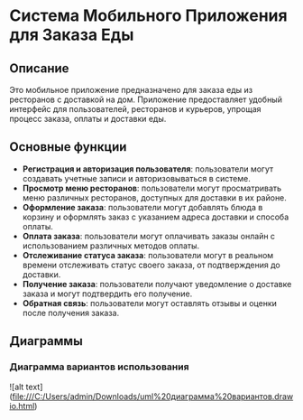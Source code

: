 # Система Мобильного Приложения для Заказа Еды

## Описание

Это мобильное приложение предназначено для заказа еды из ресторанов с доставкой на дом. Приложение предоставляет удобный интерфейс для пользователей, ресторанов и курьеров, упрощая процесс заказа, оплаты и доставки еды.

## Основные функции

- **Регистрация и авторизация пользователя**: пользователи могут создавать учетные записи и авторизовываться в системе.
- **Просмотр меню ресторанов**: пользователи могут просматривать меню различных ресторанов, доступных для доставки в их районе.
- **Оформление заказа**: пользователи могут добавлять блюда в корзину и оформлять заказ с указанием адреса доставки и способа оплаты.
- **Оплата заказа**: пользователи могут оплачивать заказы онлайн с использованием различных методов оплаты.
- **Отслеживание статуса заказа**: пользователи могут в реальном времени отслеживать статус своего заказа, от подтверждения до доставки.
- **Получение заказа**: пользователи получают уведомление о доставке заказа и могут подтвердить его получение.
- **Обратная связь**: пользователи могут оставлять отзывы и оценки после получения заказа.

## Диаграммы

### Диаграмма вариантов использования
![alt text] ([file:///C:/Users/admin/Downloads/uml%20диаграмма%20вариантов.drawio.html](https://viewer.diagrams.net/?tags=%7B%7D&highlight=0000ff&edit=_blank&layers=1&nav=1&title=uml%20%D0%B4%D0%B8%D0%B0%D0%B3%D1%80%D0%B0%D0%BC%D0%BC%D0%B0%20%D0%B2%D0%B0%D1%80%D0%B8%D0%B0%D0%BD%D1%82%D0%BE%D0%B2.drawio#R%3Cmxfile%3E%3Cdiagram%20name%3D%22%D0%A1%D1%82%D1%80%D0%B0%D0%BD%D0%B8%D1%86%D0%B0%20%E2%80%94%201%22%20id%3D%22rUrJn9LivfjMOidzqV-y%22%3E3Vxbe6LK0v41eZ5vX6zv4TiJlypoyLYxKKhwh%2BBCAQ8TUQ6%2Fflc1R8VkVuaQyayLGK0%2B0F39dvVb1U3f8f1tMnyxD2uyd1fhHce4yR0v3XEcz7EP8A8laS55eBBygfeycXMRWwumm2xVCJlCetq4q%2BNFxmi%2FD6PN4VLo7He7lRNdyOyXl318me3vfXj51IPtrVqCqWOHbel840brohfcfS1%2FXG28dflk9ksnT9naZeaiJ8e17e7jhoiX7%2Fj%2By34f5d%2B2SX8VovJKveTlBq%2BkVg17We2iGwWM4%2BplvPRRJxwT2ksYF5qpKBbau8jYhpId2YX8vnfHffl6wub0XBRXv%2B74buOHwBwj%2ByU6bcM7sb%2BznWj%2FAhXeScxdZ4CfPZl%2B9u4k9u6hT7%2FfN%2BQc%2FWRoav5dvMh%2FXWeXynn6yTTqFAvJVf4u00hlG0%2BRyxryp8OnhGXp389qO8f89RdoyqN64pj%2Fu2wQfPL08%2BGycc1mwfcvjTyDolfwk2s2nXulYw%2BNJt%2Bo7T%2B%2FvLdYcdUauewnfO83JGWfiy71G3VLNEn%2BgIbmTRFaKuyXRZttqlQrlo2udAyf3cb3Qv4xHYAsg0ZzmxUwn6qh1aCzLe1WAG1Wf1PrVxOaaVTLNyr%2FRD1vV5w39P6noAv%2BPgbK3%2Byb0FBLpZyqGV%2FKPD%2FcDLoQMZudE57cVd3%2F39IU7kuI%2BkDNfNfCkze9OWhX4K46ULbgBxr3T1ZRWNhXO7dY1hvrPdevf%2Fy9fwFe8wozOJ69Rsp9TjYqvuJ3mHnWtQ9D0z4dg2Aa9%2Fabv7iKB1X85hilJfcCxnTAr5stJWm93X5U8BgWfp1XL9EGiFo33Hg7kEX7A0jt4yGngX9vkhU8ukcLd0spU0rgOyU5fDf%2FyQ1o83sJ9J%2FrP0sdYTmPPXc7Sx0uPC99ZkOmQqxseuFyq56tYXiyMujbgkTmQvXtebBRHlXGnIuBOU%2FOy63RUbbiWfFh4e49P6qclfagxuTkQCn7ccI40v484l3eTUWepOLZ2Tpn4ndj0u9k7taB2tbRcihm4936aM%2FFl%2Bfp0959nMTjzcMZSvGjnZONtp3USh%2BSsR6IIz7PBy30l5zIWHORMfiJuBzOjNWiF0J5xlqsmRGnZk6qePZwdrC4NfM8VRg1m8SrvuI5j0%2Bhw81S6HXP4XuhyU%2Bm5mJyWEKbl9vOyZpCHlon9G7nHqzHyX7syxnx1XgF%2Brfm4c5%2B1L6oksM4j969uR34NuemS352sqS9PwmsIf6N4flXmk2g3Zw9n%2FHatiNAm2JF6npEJylJu9A%2BDfSRPw%2FSEpIpGdQPssN5ybG95XaimXMBNM6uLU48WLtg8%2BwngTW3slEmPFjwp0yZCHViLyaiIsGoDJ6z1mfKRFBupwzDAPQVgu6iRWr6RO%2Byqn7cKpkcjyXz%2FmlDEiJ52ZimyTGR8jQ1C8o0Lk%2Fr8mqVphRpQVylZWWdJE%2FTu5CmIGKGs%2BNyGMYOZ3gm73UU3xDUjcDi6K500JgOGhlah%2BUw7igbdUgMM5n4MmjkCbUnQL4U8437zRFTGWfbebH0PTzdS8aSLIz5QjZleXs%2BYWxpH498417Z5Ljtrd2h51kSs9H1vAUjSUkVOWZBDyd1GjPjaU9VdcCibxxJ1vV0yRDHU8xHYkVmmvlImU%2F1Na%2BuTxNpfXqA%2BTi13617BjMIZhKdWat5ghjO3Mens80ZX0BvQt6LqJRFLhcG0N4vpC%2BwoMczjCXFfK0pAmPVxT98xnm50yJrO4jseSJi3TB7s9FCDZ1tuAUNbnEewe%2FDCmezLzMgOwKGdu5w3bOGB9bhNdRqbM7Vw5LO2Um4epyQPA%2BOmsdBGRwRVpUI9E%2FxcFTUzDupGWHUPo51jgqDLVAhqP4tVOSIGbdQ6DBlGinL6d0yjS%2FrJDnSQNa9f%2B53qFae%2Ffj85sx4YzaUiB%2Frcol4oT0bnEbabVTLqSoZVC8mH%2BBvlgBirW14XALmFAZRPRgStDs7qk9EuFggHMY9PFqgT0B4uuSicAxPQ1QDLu5L2WhR2qnuCebwBu2BMxwwdr%2BHvVKJDvaP4lVmx%2F0eafwWVMA2%2FM4IxanMqRuaDvmq3%2BpVflLnV8CW30wvymP6vwnrWlZgPSG%2BguVxnFKwVG2sl3gWSYVnr4X12jp6%2Fxyz9HM0ZSjaHM%2BeQ6u3M%2BgJ%2B3fxbK5df3BtmRtz0CvnUlqlAYpA2zAfkoPzqIbKUMVeM2O9iWQtRtR%2BJJJVKWCpdZW6aFGL9sQMyUywtpqQo1JL1BQtcVfI88o8WOnLvFKVlyVo3at6CYeWGuYzzavqsofIAUQd4fknQFD4I31xhzPB7Zf1KX6B3rhC59xaL%2BfhES2oww1OTspm1uLpYG1Qz52T22cze3EIEYGANg%2Fs1cniJ3ttPvnqLlQGUQ%2F6Aq4m7qBOiie9yEMtNNSzgrFSJZOH%2FsL40HHkYPbyJNMYxRdyu6abLfta2eXK9lYMQBi3GIDHjrP4TPsrCQ8jznkHWtXMKGuJ33i60F4VtKtyYKmzo1fLuletrFYWsbL2NfcRqpWlxX2qmSKqVbluObuzV1eCeIx69o205jiOOAJLpL45j6AXaVWOch7ikxNYHfYPxmICowz4w%2F4p6Qj%2BVF0p8Cjj3ARMAYd%2FHY98zVYrRIjt0WzZtldGrFvJlP4lqoCZ%2FwPb6bX4S4MNM1dIAhlp2Xvwng7IQi1YGZezh6LfRguN9bMrJs600i5mSdk3rTWnCx2CTLkHXT%2FAs4%2F2opdZU8AntIVkMjPyTeBWyMVVMR%2B34AT449T0LcyaXFUuXwOS3MaY%2FB%2BMWRH7R%2FXimzhvi%2F5VmBWB9Yo1Zj9u7P4Zliocp2%2FgmLni002Oy7YtolPNlzbuvfTaQl9a0NtWUhMBKeBvG0zDSsJK7nCwGr%2FlEfLjulxuJXUPkGqyZPpjHiKyQK3GepZjLmfxFFNbc84eloiDnbpe7kiEEQZ7blas1OHCL1bl08KYbF3GlgeBvZtlroTzoLc2ufBkYdQAMS4XeRBrupIUrBO4i3YaS7CO93MvC3oAttMAvZLN86bw4iu%2FRXl1na7xVHr4Ta7YWn0xrVhFHbG16krKtY29wML7sOld%2B3M3owrw7O9uzy07p%2FoO8iHQT9POeaBrmf%2BGnYNy3bxcbefAjjl%2Ftp0reaJPkkovtZ1jVT1o2LmPG7t32rk2eyzjDQ0eMb7mA7fiDW%2FOiTbvuNHvhh%2FYtIHdG3ax0KF%2FXdeFvm75Z9BPwFCmZDjmRbQBrWKsShpf%2BzGKTzEM1pNaSmpjZLB4TtpYr1MVvO6i3J%2BK4wT0UXBMR6T8wyel1w7tV0BXYBunDa%2F9hj8QvGopoXQbFbc8oddXzRt%2BTc1Ub0SgxI%2BbRUZr9Shndd2egP3Vq8dNVqoD69kImQoM89KT6vI5U32dI6B1LsoVHME5YcxW%2FcEo8u%2FmCHIdmZIMduR7nErjL7U%2FRXSDvcFNf%2BvoficS%2BTZXrm12M6ZWpAnX5X4LpwVsdsUKr8DcR77GqL7y5i6HmlblCrwGp7GucbhC%2F8l41eKK0%2FoGRk%2FjcbFzAJph0bdCzlFx2vaeANdec9s%2BUh2X8q7L%2FV5M1%2Fy75uavrwR8HbNQfhV3SIivgd41sBuk5MAMjcPoJHuLO8AzTqpkciRFTkztDfj%2BnkjAJ%2FlzI%2F2gu9LX12WR%2Bva%2BmRXcgVE3Akeyhj39veP5MOLpfMaZ3e%2FsAHnr0ZTN98pf3QfuMcu0%2B0oayl8reb3zkIAGozKW%2B2E7fNWedcuiOy2Lfmv3ox2xvh2lK3kayLxXR%2FGNiHjDq2hbktvxapydsbmY7JUh6Ddg6L4qybyjijsYEvG0TOMBgTC%2FYp6kQjrudzOaR9KOaBHBeqaKpGQk38NjyFRgFZmkkHYCFgB5NPBaCatIgOxU4Ma6AjIDo7AZtMkjdA87wPoTlcZQFPHmnjXdNVW%2BxSjoeF3pQFBb0dU2722s0s1zCJE7fIj%2BxXsH713XgUd069MM5%2BVjuFtyQmNtL%2BwtMtxh57DcTTLqT%2FkwsnqAIw%2BICfgRjXWgnSMM7vziiZWx5CQoz2ObiBwD99TAr8LvDqwXJqzfJsrx1EMGWoPvJuSRRbrbPIVyP9ajH7NnDckns1vXu8K3Vo72qnKxs1HaJrU9X9gKw%2F5te6L2Y9z1S0nak1SoH0YyG0kBjKLikQz%2FexzOf0KjYAGf2xgTmFo3pejYCJDmCErjLEN5forq91Xm9qvOFLEw%2FszH75q8Ozoig50ud7Y7x9XcPS8b7KqcFVBvvAT27D4SYCMEbXhuj308awCzNjNglsA45DOOAXsujnUH5MjiPGAvmFdB31Yc92MYO%2FBzfYUZoxx8XrDpmZqiHNqTKUUdjvgj%2FSl2eftyNJrj7Dp6N%2BYp%2FQS%2Bdb45k71PzDQ%2BWVwdIyMXZyN0M8lnsQeenpnCik9nem6ruzjDYcU3MK6XQXm08RlYAAZQw4A8AbbAFXIW5JyK8k85uz%2FdPtbHrNgsPO1EUpzXXZzLwAfRUzbBY6OrOHpvKXgiKAcEUP6Kchh5DdYIA%2BTIDfFkG%2BV7kCdI0ZaAHPkg2oAcOb%2FHBlyu3tFIr33n5TA82ew3I5M%2FmWlWtqZeKa6xebMu5UfjRxdnUs0EbT%2FYagFnKNnAeg18HGy1ADM1xvgQcHOYrRh1N0S1WLPBpgOD66I3DxbAo3LK5cESgPwzcvmP1PLHzFjQPszYDPkx2GUfZplkIuuCVZvg6LHgfWV4Vp3Kcb9Fl5n8lKaA8RP4btLvY%2FTO0C6nAmhHPqp035FwlImlQvxbOfbNtfsPmM3%2F6j2eFjvIbQawA4pEDtgBh%2BfWMWYAXh5wfM%2BDNoPnZkI9iFgFz1xA%2FbIH85BHrpnLDeCJmojyGycj6fh%2BNEMbLSbn0fSapbVOhd1gAs4NP72FK6F90gzb0b3CzsUO91UbguTat%2Fsj7BewBvAgcv8eWESQALfM1I0Qo%2BeHkaUxtWWBiHKwU8h%2FeWqn%2BjRuzKA833uSc%2FuFcQSpi3KMLXP5qmTCCiW%2FP1Y8FeI8Vlyfl6aW5Q0LBavNDT7yxhsB1B5%2B%2BPsx37aNH74H27YlsAJJ6IMaDNgSHk9Moy1R6W6OAjYDbYkByAjgv5cowFXwPBb1S8HnVKc9ica7MOJPZeifEo%2FquY8oQU%2BGrpC8qgcZlqc7DYDEkgPDqiiS9FNymddtX20LRFVv1fdneibUkqLHUfCRFEeIYOwQkJJHF9B%2ByGkefe5i1JqBFohFnDEr7ElMY5Lgp1K7AMxV1YFDTeMb9f9yvuO96at8b9Si5h5%2By5bUsSrpGjOt2NPNtej9O0evR1PUzGzbqptvPRXYlK7L%2Fao2t%2BKZ5ZsdyRjPcqB%2FVLzNQejJ8q6oSHT%2FHd9H4sCHStW0W5ZJx%2FhulhR8i8t8snF729Z85rH7%2FlU%2BiZdcIlpc59TYFS5jElBv7wxzmcF3j%2BvxD%2FCMhYjvX%2Bbvayp4EgZjoI3xN3H8j%2FCX5GXwRG1epsCMSDBK9v4zxBe29GeetyDvPm8Bq2txDg56lb9jm5%2FxwzdSMw%2FPtUMrQX%2F%2B8nEWWHrrzR2M5yyewvyNZsP7Bs9qcarbezPvYVqf97zH6zvRt95HaVmNizOmLaZVIjlDD8xBplUiN1N1DXdzvTqPQ9%2Bjqa0dwXML2ftjuJ9X16P5E2A8asSCf8J7ah%2FFkqqRIxnw30yrbU6m4elbprY5BL0sXu2jnQry0Za6ZZkSEQlFxM%2BJ1X57bl9KWp7UW6xHa%2B%2B0veE111i7YLc%2FPD%2B%2F833ui1hs%2BS53DJ6rkCDXqN99xj1UmQE%2FpcyT5O8FG17j%2Feh8H%2B9b8dffe5ooonda8HVM5Ts091F%2BBz2zhrct4MkWGrWip11GEn0%2FC%2BOj9YhNccRiLCPmZYKqTD46uPshcz9pRs3UqZaxSzPs9SeSelANhxnLIrPadgKbG6z1gfWoMSGMxeB5qq8VFWa7kQWck81M49FI1HAwmg%2FXk9l8NnIGSjSV1aclM1hrRufosKiBkIO6tNnCerF3A5XMZ4cpO%2BuZwI%2BWu5ky93ub5VxJ9bD31czcryt5QNT5AzfhNXYWsJHBRcPJbLBx54GoMp31klmblszq86GbWoYVutl6A75z6m6BfchPT2PjaWANDrupZD3NtgPVYnuMtVtzFiNa4z47mc1Cbmp4zHjofp3OSDpb9GKy63LTwPWN2XpjPB70mSHwtpFEZACtWLj8gg%2FE1dxJoA%2BBxakTNxt8XfKHsyNbtjbr%2FXcWKpETqud5EKWmEaUwYpFmWObk0V1Pd6C%2FKatNH3uRPujJs2H4dRV2dvNwcpg9hrEdHAx31zuOF09DYqx3q8C1XNaMV%2BHT0NEdHto%2Bm%2FFBvJgiC8kjSCNe5eA%2FXsyD1wDtooG93YR4qePjKjyv8CaeIqG4w5Hl6OVBeAUQ3tSzSl69tpBtXAI0XO23q%2BglhSxFgb864pf%2FF%2FNSxR2SPF9cqRjXNzKyPMfnwnXjOkbhvrht0i6ugfSq%2BuubEuFLcftQ%2BbNxd%2BLtyxcVc05cU9dWo%2FS5E%2FjPC%2B9%2B81fRtbMdnooLjBpXPD00bmriWzdC9Ruf1UVPzSvHmFYl0uUVUzR%2FdVlgfRvau%2B42a96Hld8%2ByF3eyATDSG96il72waq%2FD%2FcvIN%2Ftd3g7k13cw%2BTAwK5eEAybMLzKs462r13ftN24Lj6mF6830Wp6sB18Zvxi461OL%2FvTzsXrnOgFTg2UccJPQplYYqrAGNdpY0y4Z9oQK8u9D2H1tZ80rXF5Ki%2F%2FDw%3D%3D%3C%2Fdiagram%3E%3Cdiagram%20id%3D%225EDwK4M9v-Oircq6XhNQ%22%20name%3D%22%D0%A1%D1%82%D1%80%D0%B0%D0%BD%D0%B8%D1%86%D0%B0%20%E2%80%94%202%22%3E7VxZl6LKsv419bjPYuwqH1UccEtaKojwxtTIpG4nhl9%2FIpNRsbq77Lq7vWudtbpszAEiMr78IiLT5IXtR8noYOw30s52wheGspMXVnhhGLrD8%2FAfLkmLEpoqStyDZxdldcHSy5yikCpKz57tHK8anna78OTtrwut3XbrWKerMuNw2MXXzb7vwuun7g3XaRUsLSNsl6qefdrkpW%2FMa10%2Bdjx3Uz6Z%2FtbJayKjbFxoctwY9i5uFLGDF7Z%2F2O1O%2BVWU9J0Qj145Lnm%2F4Qe1lWAHZ3u600E5OoeZ6eMxYajQMMEwpFHRLTS2JyUKBeNkFOWvvRfm2z9nLE7PxsXVtxe22%2FjCUceTcTido%2FCF728N67Q7wA1fBOqlM8SfvQH57L0I9Mtbn1y%2FNsoZ8kmR2vyav2oP9wSdTp7l7UFEfGe%2B33g6fky%2FcTuafL61Hik02vCFfL0haUBdd6mafWtIIzTa8NcSAK6O8NHd739B1m4lHzyYbindLwaDyceDbUlJNcasd08%2BaDks1XttdOk2rpvl%2FaLjPZVmB9s5LNPjyYnuqIa1oUoRbrQZtEQW7t%2Bh0y0VzdtX9uKLEuhF%2Fr4KTgz1FyjqFmpio4EgGM%2B5OAxp1mtAqVSlMMlnNK5tSYa4uKAb8uQyc%2F%2BmhrmgXEvo%2FseYak6Zn2EKNMkf2RSiCaSmMF26oddrMRa3I%2Fh5Aa4f1xTk06C9M3TMDydlKdKvS%2FuATL8ytldY4hq3ZBqPohpEx32B6T8e%2BXs4rCZDk5x%2FwG2VMDeDVM2FiknoT1uhDdovnJANxLPXNqjGffCZSThoOLAvsfHbz6fNT5n6%2F1DNNj7K%2B%2FySgfmKX3%2Buw9exRVOmtiv5dW54QOgvh22n6S9upt7vUB9HOVu7iByb8UcjGPm%2BO0Do%2FEHweby4jZrXPJ6tQuLJ3ymdvNM7lVq9uh1%2B8F32%2B3%2FRVahdhdDHU1qG9xCU7%2FGlF5E8oLfdTYtQmYZvFwfHL0bYDT13C2Wn3R5KjeM%2BzzS%2Be4kDj%2B6Rzt2ylCpL4JrE0Ww3%2F8oMifi9BPRn%2Bu9ChzPV2LWjVWox4cX0KU9acrHo9UIzQhd9FJ71DHRbSydtjXxDDTxxjChN5QNNTS5mpHTEiL%2BIPkQavfcxYvS0B3dMzhb0MsYLyhJ2lylrs3bKs1LKX6zIukh%2BN5b6ncyOLLjb5mSO%2BGy23RwNlT%2B8Lyc7e7yIZ97bBXqx062VTaNOqqdvyUwO%2BCmbtwMJfZPhKV3lKYVd8OZopTjrXgj9KX29oaYMyqxUdI3Raq8zG%2Bp9KVJI3sROX3St8SS0mFUKWvcsthdq7GKprRd7E2Q2o85ZX0Ibck%2FQbmvv9fFiN%2FMtBq173IzZhIZq72xhl99POHmaig46O7nYMCozD40WgQ5%2F2ivIyOjrSWaonTM8P5n6A9BX3%2Btru2%2Bybkf0u67U77LIV1wkKBy0Zw11QRkC5aFMo62xC%2B33F5Ohe2a0mGsqB6NNb3SG3%2BvbwHv3k0BX9WyacW86%2FJnYWsteZo%2FDoy5THuiQmswpnHlSMhMGnCS7r2XZdF3q1T0j%2BQR9JheDUU76aJgZo2FqRUN%2B5itnqR%2FTU7%2BLdYH%2BIJeMdXBT0IeWYJwceQB6WPzUDzgkzKEuwHUZyoKzJIu06BFkjJI9YKUxqoiyos5Bl3c%2BSEWkm7FF2ZIuRmEXT32lllhdbCxms7G2k40j77BURwRYnYGVHQFLITISuRbr6yeSbs5I%2FVK64vqJpNPSeuyK6yeSzsqkPkcTDPp4bki4P5YoAYnY2ZLjZ8Kcgnoe10sZlnqQoqV4gTlC%2BEAc6XtzFHdET4oloYv%2FPCi7mNv5SY%2BGJ0NNeOCODJgtm65RaEVhBPeLMMfA972Dmc4f4GccgXO29mjT00d72mLnWOcYOADGAfPZInTGCylvg%2Be4y2C58XzB8hF5%2B1wqZSCvz0ViNoiRrLxOYI5KgsvMUg3GrctJ2RHXQVm3qLP4sg75x7xfNi%2Fr0qKOl4SyzirvmeV1A9D5%2BDZlsXxzYrnVERgjthjF1QgbKQlmVQdmuSRLZxg9V4%2FCowlsJFJKupAnI4xaa0u0Ak0nWBvMWg8wztHDrGWNhpTR7wUw8giY5Sj5A3huT8LXSHDxNZIyF8qDvNyfl9eo0UbCbZAvtcpx%2B7ycWDtHAPgrQCzxY46aYI9Rst83GDkuR23NiDYTBmDJbxiBgMhnRFQ2kwdnKVN41BfBsrndFfoWLzNByjEhd%2BOijp3JZZ1WYokq66Syn1xhkL2Hz%2Fd%2Bh4wIjExoAh9YYxSKI8SVPkJjA8x5MUQWjCQEWOMIRucI9T6gaigFGo44UgeQNiMICwqEPWyhGPz5ThzBSAYUyBBT8Nwz8rswQiW6JGbqa6Db3JVliZsK8wSlhXyDmEF96CNbZR%2FU6iOQPnSl06B4TqbVz8HoE5Sk7FPrPTkDCsLfmjnRyrf7d8dxp6vh1hjPsRfkavaeYHukOW%2BSmVtcPzTGbvEdI5hGHuZpzBpuiUgamOIJZsqAkirZgrTkX6nFv%2BIt%2F7IFvmFedO%2FxaFHX4m0WZUe3KKvmykz46F5NLndbcwzJt%2F2gLosv9mjF2cLTYwAiBbcZKRDrzGufknVzNPSxn%2Bmc7T4daSq9N8cBturG3EonHKUbqlahBXKUbzrxT6DNCNgmsiljMAyM7SqzBTyLehuNgSgYS4dHaVC0IZLN04I3IZMQcfQAkks8eOMMycH%2F0PBlaBBj1C%2FQkJGs5pkYgZcq2TT6Y0aooqe4spv8sTdEVdQlvor9IhKr7FXdi7v1rHUEV2EAY%2BYWT3GFtQpPVTRYe2lBvI0GK%2B%2BO5SruRVUe%2FDoahJxYY%2Bd3I75GDp3CbCljbeKvJY%2FE5SmJGvPrh3yaOM6%2F42dIBJ3YWhI9I3kSiem554np76IIojC3HYWxjfEu7BQUtgjits2bEX23wNvg9SMOqe1qUTeRWTMDoG9kgDKpxOk9jKRtnAa32KowP7uOAFNdRQ3LIOAgQJKPLVOunMCo%2Be4ZRotCVT4hknwjj%2FyK6wcyyusVlG6BIoUrUYTkLomeCGc2uLJAT1yhQ9U3phoecR%2BLGZ6tlM709WSve5Wvyoz1PsS%2BBOtgjlZnnV3s5uriH3uNKIw6yG18AxAD9yRjIxdtMBeW3hL8zg84SGvxTJuD6oyxjQmw%2B1P6Bysu85eZ4JZ%2BGGfFiQT3f1L73J%2FdTHsGt2Z3I%2F9y27NIflIWplFajEHWLeyO7aTEzxHNQS5WzG4rni25H8yicqYEyc1Maa6tNJn1%2F5U9nmreUFItI9%2BQ8U6M%2FXtW6V3Mcbg1Ga6Bv4KBsEcZdfbmdpFhy5BVJblLT30XW%2Bgo%2BVoyFQYYMxz2QFMBr1HECV7xgrnLQd4PfRTchy%2F6fJ7x8rVLHKfgvYrwwf7F2idZlSPrnmBllqxxkjnTlI%2BszOLRLHT48hgpeyBGois0yCXLg%2BU9LkWZVCOhiloDvp1taY3IuXvLoY97xTq6cesIu1u0k9oZXhUFac1IJzaZhNeZzrkxxuWMBn17F7A9hffBwG4Yc5mUchzOhwFzDMFcZoG9cEwbFzidJ2BTPJsBpwqN%2B6Ciz%2BcZZHCGaI%2BwwmP7Qnl%2F4Nik2uvJd1ZyJiK7A1fy5WvvssQWOnw5I2E8fZKRktwWeRRY%2BAgY9%2FkZylmIMmtPXsbPfJ1Pabd5WyPmlX4tP69Q1Y6fa1RVMXwzp3uM7ygkuIAj4DjfSpGv4fVHDnDEoCUHd9WYKXipWT9OEF5Fz0QGeTGFZBH3oYs%2Bf5jvmrt4cxpV%2B2S1DjXWapmfAmuCUmANxyFF3ipr4K2BQ2TNe%2FeIdWnU4rfa8qiFilb2RjK7h7O3ZkYw6hwd1b6YjfX4MsMC%2FYDfwrM9lvCOYIL5akbW0OfA4TEj%2BZivgmzqa5QkAM78AeY4Hq%2BhI6ELONMShPvgnSTS59MZXZLvO%2F%2FGLmNytXMtkFwn30H0Bw1PWmlRedKG1M%2FgSav1NNCBLVkMvB0wNFl5vcdiwqdWn9K2T%2Fz8CtMjvhEJFuBGxHsvNJLnLPAT9o0p2QmUFQqlwE8Z3hkEvwk%2BEdof8ShAnxR4g%2FT5w76RQiTSJb%2BJgHkhlvvSDR0wFxDf2ZD567Mo6YE1cYkvcnEYZauI0og1gGED9gc71BVTNdZDqXY2XEVrXJvhPlyf%2BgMMJ7Ik8heUM6CLm%2BFrstc8hyh7zsywV%2FWtPFtIObC4C14VszzuExR9%2FjTDgW%2FkKoYTFL5iuFqLkuGaUj8Dw7FlriD5blwwHLEG5DfZrH%2BH4RpZwh1sPhin3Vubbe%2BCN3LWBjb%2FZY%2BcEvylXAasDFhUyHdUfSf1HLBNWc816%2F90NpGvrxW%2F0%2FLKCO9KvjzC8y3IJiRAtPsUEV4%2BgzBiNa5CaQaxQqawVyjlb5FYs51V5ab1uuBndoGudhWZGrnWv8rQN6v%2Bv%2B7vswE%2FFST8W5B0JmtwDTNgGWcwZmfwOAxcsxCRHSWygiTykKccYSZluA8q%2Bvx5f98t%2FT0r1b9Da%2BhQ%2BvumzM%2Fh79208vd%2B6e%2BJNRhsmdrfBx8iBq%2BC3K6yPM63WsmbjXatXyJdzZQHeZZ9kGcziAsy%2FJsziOZiQCdEeBAXZBLkDGTFDf%2B%2BDOICCa%2BEpGRVTtAyCfcBXsj7%2FOm4APliHRdkUlzFBbUW1a87G1I%2FQVzgUgVacU5ZojXF6%2F0zHN9Ua4hWKy%2F50Rriv7YaA74tzpBsnfNVP%2ByjJchuyHo94EY84t3jfFc7piHmzBBmmidY7av9M%2F7lbemfK9nr3wJX8j4Hu3UrvNS%2FG1BYvBNRrL1QNVNVuOBvc%2Ba7u%2Br%2B10Z64pI6KfREeF%2BdDFkI%2B8soFEx5NbDGLo2GHUVhKEpWAt7MuslypXDL1UZZCV0ahYNMiU6JMrBlKbKnM3kyXtFhaGTzVFc6mr4WWZvdnOA5iUytznDfaK5O3mVFZ50I%2Fa2wPUX1J8I86oxUJYG2%2Bgap%2B5XMThgzGBqLgJ7r9Fs6EzY7xNAUGnRmc8pObFlXFVoPJPXUA%2BTsF0ONkf1wKGc931rv4rlqx1YIMYQQsDK90KTtJtYUvqco9GGhhFNF0Fl1MFzqSpzJAjpI4Spdbhe%2BFHQOK2Uvzxk9RcMeu4hW31C0mqjbkHaCTWCH%2B%2BWCmexMdjKyo0niqB3PVOyLEYTifL1XNHq%2FNilkaH4P7LGiZgJa2FlPN2Tbd%2BSFYKx1WgmG48U65KYq%2FX1Jh6kZ9mQlsjNlpCRmtMH30mzBojXqjTIUe6dGKF4E%2B%2F2C2Z%2BVwP7HHCHfGa5O9nhIW8GGW8nwl%2BnMmupcTB%2BdFcai1NFJndOL0IiS3mo0YZejQSoP9qtloO%2Bna4ldUVq8ZIecsloF5mrDWir9txadIMcRQb6TqgibdLGdsHNo4yj7zcrfjJxI5KwtCuZReDFCyNWGq2C26pznyoRZqAtOXU1WK3q1NZdUbLFuYlH6wFov7OmSwrOx39m%2B%2B%2FHFYvXtu4tPGuF%2Fve%2B77WloRF6IX4Yge5GDD10jJ4bPxS4ytuQoFD7QhM8dOcmH5%2FybR5pGzi5yTocUmpQdqOKFA%2BUrF16L73H9%2FoLXb8VbGDaNdxdw%2FFvx3oTinQlude%2F6tQJwUZyjKr82XjRw%2F00FzPYg7Q%2BG%2BBqH%2F1jR2%2FdvrPL2V6EWDO65OIrVOHf21jg%2BxrbO3fUbn1TrZGR1GrR53LB5GPFn5%2BCuDiDeHH8rBqhxgAzsRA6mnQ67wOnvwt0Byre7LT5MZhTHxiywnHPAAPDC8KbN5hR9dNos8mwbP6YXb7yTs9wbFn5mfDDwIbTD7ry18ekzct4MI6t4dwbDfQ2MmA7zH%2F4aSFwbSOwb1QYSSz2Co%2FpNGKSu8UIRdvBf%3C%2Fdiagram%3E%3Cdiagram%20id%3D%22BnKvAulj3T6eYcIQQnuy%22%20name%3D%22%D0%A1%D1%82%D1%80%D0%B0%D0%BD%D0%B8%D1%86%D0%B0%20%E2%80%94%203%22%3E1Vtbd6JY0%2F41uXnXmm9x7MRLEVQcNwYFUW7ehWAjiIdRlMOv%2F6o2B4kkPZ10Mm%2FPRQgW%2B1j7qadqF%2BwHvrdLByfnuCEHbx09cIyXPvDyA8ex4jcB%2FqEkKyRPT6XAPwVeWegmmAX5uhQypfQSeOvzi4Lx4RDFwfGl0D3s92s3fiFzTqdD8rLY90P0stej469bgpnrRG2pFXjxppwF93iTD9eBv6l6Zr91iic7pypczuS8cbxD0hDxygPfOx0OcXG3S3vrCJVX6aWo13%2FjaT2w03ofv1LBPK9Pk1WIOuGYyFnButBCZbXI2cfmLpKd2Cnlj9ID9%2B2vCw5H8lBc%2F3rgu40fAnOOnVN82UUPYm%2F%2FIEr%2FeRChAeaPP6CQT4vASGTmocviVVLo9ZFeBXqlTyWZVv%2BZcq%2B03ek36kBp9uGJo%2FfFVaSSov63Roti3SKd02c0hdenUoIN1oWLimyjQaXxlGlUZypN%2FPKs2nriGz1zjda5auCFvB5p%2F6VuqgHio8fGwKWyqaKY1G%2BMrFDGj%2FuVXlMh7b3SxEfG3Z4999%2BGmpTWgjCNJru3NbxNvzllttEIU028WaDbuK%2FkXP0IavGVluDaa61oMb9erYEPjb2tgp%2Bp%2F3I5Xmjg57v%2FaZ38itk3AdF7Meo3Z%2FDjKu8d9ReY6P92TgKz3nsVmd9Ynuvdfnw%2FnMCbveEPzle%2F8eSxcDG1l9oKliD5rhBMDt3hanzS%2ForXf7C196u92jnOKo8LfvKIt8GOumZpfxiX3ouFX9f1KQ7APXejwN%2BDLD4cQeqcj4Xz%2Fx6ka%2BhaopW7lZSpJHBPXRvfLX5yfTp8KYX5c71nuSOsrMT3dvPM5aLrKmQCMhMSNZCi1U672oPoYucwtwWJlwstdKxtoA41ZmmJ26WVXlc7s6PuxKsaPkGbz0ONszMJWkwvLtRyhlPGlQ%2FXMe%2FxXibyJBOv7s69krCbkF4n93YutLaJVwMxn%2Bw3Z8cST8%2Bz0cEbTpNJ8HSFWvx47%2BbjXSezs6d0YmzFMV%2BUgxGGK05kbEtkTH4qrgZzc72QIqjP2IsNM%2Ba03M1U3xnMjza3YZ5nKqfJWrLuqb47HEUuN89g1pLLS9GSn86Wi%2BlxBWNe7ToXewZlaJswu713tIfTwyTUGcJLwoTbRI7lHTz5ULQnx8HS0k42P7p6oJVJoA2mWxv%2Blo8wRs5ejHLH6lyg%2F3QcKjBf%2B2gvvN6K9ztq2PVJr8toMvG1UM%2BhPO9YU8aRmUCT9dwd%2BlD%2BeF1xrLTaTfWlJYC22Y3NiUd7vw2ew3RrW3Y%2BzoUnG%2F%2Bs9OwspNyeSeEa2iChyaGe1gbcG8tAHdjH1SDpqAHJSKjiH7Q%2FEnBsBPWy38KYFFz93BtGZxvqgR6yFRdHk1udx0o2XlS6US5EPgd0HJl0tKHvUUBSIpv8JFuGxOgKWnjeqbmSaPn2sXjmcuUznpTPJrL5qIbCk7ubh15P2jkwHxhbOA37A2IuUxjXwbaivTPUYZwmjjOj8zTUizarx5%2BNQ5OidG2liAeYy%2BjqcOY36EMghp9O5LiSxR4Xbb2B%2F430BHYCeCl%2FQzvLDNpH3cCcsT1s2%2BfVgCJ9kB4B%2Bw2UaIy765xs4xAWPSjChC9lM7Zc1UMCI0NUwChwdVSW3qPN0ZYlkcoNBZCyFQAB2GtGV8dQLhPDZ7SeeoVVpwhvrGZC5C7%2B4QpfV3s9tnf9GLQn4uzBVvPxQovcXbSDPnZoNfD7uEbbDRUGZGewor032Ej24Mi6vI7zSQDVMEe00Gm0Hk5JUQY1o980k1eagZWdCfBbZ2AFi5U23HKl%2FXqlJ0aFgmWFgqxGiHF%2BGvPYl44a7nX2MNO9Ooi20FPZotlqscLVxOhWLTL1s7zClV89E%2B7rAUtUbeL6UxYbASPovr2LzitAl8osU4rA2Qs2YQuL8RuIG4l0rQKBfcOCKC4AH69YUPcC84c2it%2FQjqgBGgt0K%2By4RiC2TzGALBh9FOVrWcFxp7BmDQxW89imxdouK8z5a0PFvnMtEMSJDGtcWAFFRkNTebdAItSwgUe9HrtbWuxxhSPfa5vVnsTIu461rJEKXuebTVEPaB%2Bk4HU8xlH6W2c%2Fzz0ZtSdtlhx4IbTNwVzwlLIMcmSO6CxWoJyJWIy8eyEhwZHDKEsmYttMVGFwm9SokFuoqBEzkVvY5d%2BBXZncY1ckcoXP5T12hfpZjWtfLJ4pCcnPyP2ZbWkNFtAoR07RxwwqHwU6Mro3ji%2BQmRX%2BoOTMjzFY7acmMqnWILmhlOSA3s9Cadmuj0wokqxYZ8qU%2BfKeKXMt%2FJ2YcpnXTNmr8ZkDj7Xwqef3%2BGysPHePz4ncvceuUHIryMgjIJDO%2FDlMrnbLK%2BvZhH26w3LdR9VOk1Gzdv9qwwZ%2BJ9bE9pE1KXsaGEehH%2F8sn11wMnLhtvbXGujuDoUMWPRvhEI3KVGY3rTiw7wAiTDm54CuLUPC%2BPtdZHbDorxtcSWpeVSvMJQ1PO%2Ff8qH%2BQeSR19j3N%2BJDvebD0t7ZiezS2HiFu6nZRzHup1WcXiKQqREYtiJG7veKGJfMjQdLBIZd9h6BWssfVj7v5iu1XG37yvyVWC5PrjRekIWnMedS%2B3d9x4KRFr2xWtvDvhI5mr812rRwW6JNZRsRUE7yT0Ncht4Kx1qgjmRa79%2FkgXWxQp4WlvOg4zbv0fcreGhxXbIZz9giT9E75t6gn3m9A8SvT%2F5zDr6oX1zHM6aJyx36p%2Fj7n4CF5WLE%2FBk9fXQfhfhMlovpQR1Au1sG1nB5JuESdumKr%2BeAlSDJJzNBmMy69BlYI6yZ62PGYEx9g8%2BoNIovvHmVFSnsp55RDDOKP7zTf7e3v2UZ3EHnvLa86yq4ZQkqu4F2kxXsGLwhKewiSATYtwhaLwEMdM%2FAEhdg6XM51xTnOpYhMgkSXsvKcqAT6sMprt8Zvc4E8JGI%2FSL2UmdMjHboZN165eHaQkN9jcfGLWKjNdmPIqHy6F%2B%2B%2B2khjoT6BRBwBqYDDZu8qpCMyMB6IZWJ41BnVVnhgU040HgK%2ByNgHdMnBjCKrHBaJsnEMHOw0myMiOgJsKfophow5wTHDHUm1Md1UzJDOVh3qKIc%2BjGxDMpvOa%2BdiNnK4GU%2B4d2W1UT8l%2Bv048hLwQJS0eY6lwbzVpYF7UpX4CYGc7SgY4heXR4sAPQl8KhXzfCRDTKwCLpmUCfRZgnVMbSRaVTHaB1uBtYFcrBMQ01IhnJYxxzKZChfwr0LlobxiSv8isVTX97ICZZeJKm9hGVvVlZ0RnZ3uf7FzdjcXoyOdlDnInJncYyoJ4YoeDWYX2x%2BetCt6V%2FeQmNQx%2B6gH4Je9tAm9VpGWYZGzkblaRUOdryFFzFoFA1xq3LzIkZrT9%2Fa798i5tt637Dgt1iz7X38pPHMv8fVrXwram9E9P5r%2BK5jrPsd5BssdrtmErN67dkP2OyLs3lVP5%2BfeWkyXUrobl4BlOv8GKNyhcAuFHwr9SPISpjdB6ugZZbAfN1UlXURLE4kgSRrMsRbIfijHCNihYNngCqSw%2BqBTAHr9HmIV3xkSOgDfHaSY4ZrYmxz7W8Z7qszpiysOvMlev4n2A%2Fiv4smQ2yUE6rnsazDf5MjqOPQRX3zoG%2BGZAIDsbwwlqHkTBDBQmD9iACsBmsMDJercO9zsL7n%2Bzb%2FzaxH8or1zKTeW8iId18ks0Z2NW9FeDXybvxC8hsa1F7JOS3ENbitxaVtHmtkH%2FK%2F50uKrB9F6%2FLbvLZocd7r8ftX5PMW2ZfkaO65DGNg4B233CeYEHnpEFEJrNbr4jMGMI2840MUBjjHPdQyf3ufUI45f9cqJm3uKOdldPOXfKNWerlx2nszBw1O%2B2f2I1SnwC8CB9ES7k0YjGjBP5xLnXKoUygDXKODzotyqHvcV0O5X%2BHFz9yL5%2B%2FfiytM9U5LM0j5pkDPwVdmGK3X7w1l9545%2BDaGMNrp3u8zs%2Fa61msuNmzCv7MFkRh3LGR0k7d94i1jCfb7QzbpfL%2BLht7Y9f2QST43W19HRZ%2Bef71nEhazXDcmMXN8d1MyCVvsMUomoXH0TzDJ57JfYy%2BnMx9s71Wf888xiYmZjYpJWMxs1ExiYGajYhITMxsVk7CY2fiXM0mi9e6ZxMQM6B2TfBTjauPZh1nmZ%2BOMV3dOP2KE9%2BfaSj%2F5qznvFxmeIk4gmM2B2JeksO%2BB2BB8VK6CjMBeiMBehqSYUyM0e9C9QAkfYmWuzvDkmOHRWdgLZYTm6LqYky3apfspzBIRzDJA2y4wCaHlxkW7rJZ1IU7Ht%2F2qqPUwZoc9EkU7yA1sRynkuXKZFPKvzAgx7dilvdO%2F7bJffHny3ncBYN3dx%2Bo7DOm6Gkb7FSc0vsUo7Rjftw46x9V%2BmtPo3cDsfrU7cTnU5ATsmhhuXu5ueJqfAznd9cj0PsdIBHiPah7uGRgV7npghSCmxtXK6Xt6bA%2B%2FEuG14Ndm9JlflpB3f1kyoe9tkGkIU78zCPUMs1gvsj3vs6d%2Fgk0aV%2BDN692z%2F302xtDv%2FarwSo6UfdWv4reBgz7j9CSw2JEGWAIMK4BJlQNMJlqAOeMt7soxu8LjGzEy62Y0Q4N4DbewgjqwEthBr2IUlaG5ZWQYAxnN9AvmWUI9xLWao50A9vHtCM3wFHICbW2pXK199egCvi2C381vIL86T%2FzvYqBMC2G%2FI6slA205fPcywRUIwWcg12f4jRlGN1TOgZ%2FhKQNhBIN5FnxXk8Fqy92slIvAaBUKGNzDFt%2BuLf%2FFEc42qd%2BY50r1VVXSinDeaU23vc8Lbnkl6rn3fa9nhE12JD%2FPY8eQ%2Bz3CmcLKmCvuUGe1hTYz8y5jbMXjlOkcPLPPmrmtkN3cnllxprHb3OZGw4nZ6Xny6EysiNMM7ducY3vWwGMWvDQ3AVMG72ZE6UxnQ2lh5tOxPvc4Z%2Bey1pYVJotlqs%2F9dGpFSz2Kho7ljbQtxNNcR9P56WjFza8zfs6uw76sW%2FPtajc1DSZOTe64n3GsPbbOgs3aQ2d%2BwC%2FBe1Njk66VkWor85m7H6nOfika7FS3hkduyW0kwkXsdNsxrN1oOxl4S20nzjS2bzsK9MaP1Bm%2FSU0rNlbWKNDN2HL7CjtjxInB2qGrHBLPmmqTgS3N%2BP5hbnX684xlbXNkucbozwW%2F5cemPRubc8Xp29KU3yYL0G%2Bl6zGvcfAfjwvgSQU8b4DHAtbpmyfjmicOBuvDbh2fMihSVeiUp%2BKy6uxheWQvuZ34EwS%2BkG0ap%2F2%2BVUKnPGXo123fDuLBTXnMofrZOJr3%2Btm%2BnHveCZK%2FkDeL3po8beW%2FsvSPclpXJ7qUJyUaB3SeGqc7%2BMYZFKZxRKTXOBxSnOZ59WSPUp6nenE2C67lucbGSQ3QOD0BEp8O23XvEB1OIN8f9nhqwynPZ7iwBusTHiIJouiuzCbevXWsYxd4HnYjJZsgXs%2BOjot9JicHT3ucDpe9h8c86MGO74d9XJ4b5YTPAQT39PR%2F4gtIPLYRAaTWRgTPfAQQt0Og9FnjKC2v%2FD8%3D%3C%2Fdiagram%3E%3Cdiagram%20id%3D%22UQvrejIJmW2mj95UoZsN%22%20name%3D%22%D0%A1%D1%82%D1%80%D0%B0%D0%BD%D0%B8%D1%86%D0%B0%20%E2%80%94%204%22%3E3VtZk6JKFv41FTH34UawVpWPKqg4ZlooivIywWIjCOq4sfz6OZmQgEv17aruvrdiHsqCk9vJs3znZJL5JHbjtH%2Bw92u081bRk8B56ZOoPAkCz7%2BI8I9QsoLy%2FFwS%2FEPglZVqwjTIVyWRK6nnwFsdryqedrvoFOyvie5uu125pyuafTjskutq33bR9ah721%2FdEaauHd1TzcA7rQvqq%2FBS0werwF%2BzkfnnVlES26xyOZPj2vZ2SYMkqk9i97DbnYqnOO2uIiI8JpeiXe%2Bd0oqxw2p7etBgdlwdxk5IZCJwke2AXmilsllkb0%2BzOFLsk13SXzpPwvN%2Fz4SdjkfI1duT2G68SNzxZB9O5zh6krtb%2BkweSCWFe2qpTwr%2F9CqR507xzNHnLv3t0F%2BZ%2Fir097WkCEW1F%2FpbPLcbz4wODDQG6zUGUOmvwAao6KyXcgCl0WmHcQCVXxrPPVaZZ9WAWPQvlRwE36DOvygTAi3mr%2BfxqOUVH8IPM0R%2Fxd4fxPTXqy0bl3X4BxWIQDu%2B0kEhiqaIuIaIbsTyV3K%2F4rrqUGZTr4ZT74ZTmM6uWOw1dCY12t%2Fr77kx2Z8wnE%2FwXXPYfTSHtnjNccUla%2FNDBt%2BmA4tsePjt3omAeyjC5oz5q0l8TKc%2FwsF3xNBq%2BnpTpD9hbcUwq%2Bi4qqxdafAk3Nv8r1FG0yo7DVG83CEM15io3KhfQYda6qV%2BLepXQhLvKE0PqPy%2BkMTWA8ChcLvb07lLHNBKDG6As9CtX77tDhCE3oHx48VvlLwUkaEKLkkwSFYr97BUOE3Uo2%2F6YTT6k6%2BCVhWMjqeMBUoIb3vyGMQ0ona2u1EZdHh4u6wOpwCiajsKfEBvhUxD7NjHfRGzvwXpCobu0MZtRuUYBZ5pRBLbxavQo%2Bx3Upi%2F0H1TWpJjJr4XzzNXiC5OyAVoKiVa0ImcGF%2BsfnS2cpjbAp2WCxza5ibQBphbmvJmaaYXJ561tFi%2BaOEr9Pk2wIKVdaDH9OxCK3sw4VxldxmJnuhlsogy%2BeLG7gWF7QR1W7kXu9Db%2BuT05Xy8XR9tUz68TYc7bzBJxsHrBVqJo62bj%2BJWZmWv6djYyCOxqAccho4gc5YpczNxIjv9%2BWy16ETQnrMWa24k4NzNNN%2Fuz%2FeWsObephqPDCtZdTXfHQwjV5hnMOuOK3aipTiZLheTvQM8O3HrbE2hDu0TZrf19tZgshuHMw4POtJYWEe26e08ZVf0p5yCpYkPlji8eCCVcYD7k40Ff8sX4FGwFsPcNltnGD8dhSrM19pbC6%2FriH5LC9s%2B6rZ5rOg%2BNlQB6ou2OeFshQuwoXPuwIf6%2B4sj8B0nnuhLUwJp82tLkPfWdhO8henGMq18lEuvFvkz06O96OTWtBOuoA8ULlMip5VBntuB1rf2Tj9paQHKUKiRP%2Bh%2FKBHeEJHLdgM8qUT7uTeIjha0AzlkjnCKxnWbF0YbLZhs1DNSjgHhw43nodftxDbwAv2Gk7DXRzPKx84yo6090GEMlI1Cn0O5X48fSDzUySivhnbGVzrAnBu3DpaxC5Hhp2NFlcZiSZvypcx2ySicvTRliAyUwzvtf2zotE%2FSPzbalFevP5eavCIF7BL%2BoE1MbGtkWmvHBCQlchB6Zzfjc9Dn3go03wI78bp8bi%2F2UcG%2F5oMNni1xstPNyX%2B9BQabG%2BZuvwdeI2%2BhT2qXRlmHtjGg1YDYgZbgLp2%2FDHQRPDDHCpK0UIq1XE3AFl6GAUqRssnG2RJk0JZweKRlY8Uvy3yOlaG8KAMPYGV8VabUZVqX0sSxwWgaq8%2FGEVHIyjZlmZuN8%2BRCZad8NX0vs0rfCtj7oLBnGEui8gwKlJpEq4EOGoyODrTS8kLrxANKrcZLk987pPUWr50tOhG0sM0l8aCLs9XhPXq2Cs6BlgJWepyt9jb2dp57CvGaznopAHYCAlFJqWUdyqVec2lUXGZgAcC1y9danzFtSLdaxzmzCFdkZWOFWYRWayprl7RZg3ZtJSApZl23VgI0VFlJXR8V9Y12ZSXA1%2BtIpHKlEu5cnEG0dQSpljK3TKltED33W3tnO8lBAhlS1CMyZvwoXEo4nx3BY9ORovJ4KglEGiMF5ShLUhy6Zxz6Ip4mOQpJG1eu2oRt0kYcV23AXqZXbW7HoVFsZaYkXgDWDS%2B2MHuG2UmFvZ0Y7eQJ0cbr%2B88I%2FHOcaRfAXOrHDSxNStyorMOKeyfwB5n0DZEyHy1w5MZRXOHKAu9XJHKGKvGTI8Swrddfd6z%2BnndFnVhdAjFl79D4SKQ6QUUdn1oKsdQC39tpiRkp%2BO4ZQXwERAENFPrUK13XHu7%2BqD4rRGD1sXL0b9CkQoeqD8VPyjIZG7f2BWX565Wd%2FEpPVD%2FhiVqJv6qIsyI2AIYIoxC4DWfBW3Avjbdui%2Br%2FC9iBVKJIDh7CUETAgZTDvCoUaXg%2BQwoZvPtKC0PIgPSHntrInvIaRQG1lQZqF1kDIPynvcov30k%2FxIJL695UERvaM2%2F%2FEpEbLKG0HCQX8yYygL4gd0a5mj%2BI3EmF4flt5HZrv%2FsOhl9FYIbT4W3kduWGb5b%2B6nJ1HPDv4wbzU6PyU%2BE2pjQyA%2F7LRv9Qk1lcRcxuQp3YZU4yrS9gNxCFNizjY8id4RCd34n7wi0e1zpyuars3p6kexz%2FTZngr7Sru8xWb6JtZpm4gbaY2tmErKj6bEUG%2BoYoCO3yMV3N%2BA1cGsoNu3u0uqF2Bvb2YHXTPkMsgz6Kd%2Br%2FNG8j%2Fc%2BShv%2FLmGTuXwSjUM54XDZ4RClECBHm2VhdbN61KZwv73RXYxS60%2Fl9zCdl7RtM26Q3dgC09rv57E3U%2FVp2EDIZ63xDxty4K2VUxl9lxZGUyEjyarbOzDGJsLBmAvStc0bx3t%2FRI%2F%2F1H8SbB7HrHldKrKli19hQb9Y5sGJT7nDrbg30lfEBVifM98RS2hysQM5IodL%2B1auI7OPZ40YsLaLKfLGigSz0BOIRy3y52tcrHJAbWeRt7sE9ykv%2B73YZQpftKmWF%2F9P8V2Krzy%2Fi85D1VFzm7e9kqH8X%2Brt3fZUr0Cb6y7de3tjpyO4tr%2Bozr5Ajr1apVfb0gFb1MVY2t1HpUVlSyUa5nSNZ1TYstd86rkzv4gQPrTVxQF%2FeABFdCGiagLVuzpAhCShLQE%2FoiJVZOgo3xAuPZP92pOhQJgFPy3ykaNwY2mBDrduEKrQhqxDa5mf2NSKnn%2B7dAY60Pi6tm6AnpuhF9k%2BLMbXKpqu98gJJ09rT1Hf40Mo95Ad8gF1%2Blo%2Bq34DxsmSILvzMXrZDvn5MPxoNivaA%2FmnF%2B8DP6udNSlfTZA%2FH0GgGyRDjwa4Z01z3etcMGy5ovV1aCOSgiiZgYk1dZhH6xy2h1gD5whJ9sj2s3dXSusmzVj8bhO43MHqTUYxWqphMxgYPSWVLaJ0bsZFJG9p0LsAbR74uAcKJI2XD%2BitlUe%2F2ljKRm%2B%2FgcTKu9zE%2BpdlfZBlkh6nY36AyUjOWmSG6btWqdWsppwziM%2BQZgDjZB%2BVkkC9PZJcUsT6PZIeooOlNmvx%2BPSTU%2FPyTdlXJCXIMOjeWdxfels%2FOKHcLOYZ0DwnKkVjmXJ%2BQmV%2B2T0p9JdnYKMYAW8sg5sN%2FTSrXfQ15kf0qOu5H8w0Yt%2F1SIgLgoBPPPtkDSMhoSsjPrqyOeiPK6pVKKbFcl0Yh%2BX7iF9%2FzHsQzNvZ1PFMzRKWBctYnkRAuaFyTNv5OPfBWxs%2FX9c7cJzIWUGF52YPs%2FuOWlm9Yn5UVAcI3afJ79YDG1%2Fz8o94JWfA7MjOWYv3tpUD%2B%2BvvM34IOzfHK2Huftf9wDAYLUQkepLBmYV%2BZGEYAp03a5jv1UMXRP4wTefGtvMCAjfAXchNwdiW3X8IBG5UiVT42lg2kao5YItXNN4EfRypEcgL%2B%2BoshInlB%2BeWQ0fSEZMfv1UM1P18WqSDPyeuVQYFU9erhN3ldqMv1%2BNVq5r3xP5DvwSpH0Tn8ndUQ2BBZQfH1CkqHejoP%2FNI2%2F7Cuapumuips6Ts532%2FQVTVmqSu6l%2FEbdOXnN7oSQT9XugLsu9GVK38hXb23cksR5Jg3aFidVvjcSg4Zen3%2BoVjFNM4%2F0FVMCpKqzjJgev5Blz99luFvWenV%2BxYMsbHiV2j0McTWeEysJ0c3%2Bx5Vf0RuBLHFxl4J3V%2FBuVvtF%2FxEhO2qp9EcT%2FWcd%2BZRO530hvtxn%2BPGqsxN4jk2th3NCNfRkp%2FHLvjxhOut0UzP53k7NWdeauWTra1MbNNs8fN8rUIng7kgI6%2B3TsYDS5wrwzU2euN5L8KzwV5aDSxrvplw5naeuBHicdTZoH7rPBd6mR724qmwSS3DFZApC6MZnk7zueIs1hIOsaAL3snaYGGqyorNT%2FSZaQ2thTVwBms82fDSaO6N7D4em6E1XYW4Ox9MjMks7Yxm68Tq%2B%2FI8n2%2BX%2BVo0FsOpwy3FJSfbiMNbnE%2F%2BPRGiuWNEQ0MZjqbCyRqbc97OO1tX2OO5yU%2FnCyTauWWYm6VsxlbPVrnE7g3N6cI6rPqT%2Fsq0Rk7sS2M1VYHPzFUjjIUks%2Fp75PSJ9PaqNe9983qabG1e5elgHzvmfj2L5kc9nh%2Fd3rCHuIm2NDxZ36LcyC08j1vSTJjPJ8KwZwh7xZnymRHzijGL%2Bka0P84HQzwz8GjGyd5oylFttrZvYXJxRWv75pMzuCI9aU%2FP8ZLjtqv03YsizZO8%2FdUuXp0OGVRhDaTykkh5ZYcXyxssSX0BRpakgrZuXH6R%2Befy4k156cav%2Bq7vpcBDeXyYvTZuqjy%2B6iK1El3SFv%2Fpt8S%2B9y1%2BeRFQ8Gc5rYsdncsTyI3D6MXpafHuTH%2B38VsdRq%2BuFtDj24%2BPdXevrwTcHNl%2BLW%2F41KehQfr0lPXpsNusurtodwD6drclJ6Pt8gy0C%2FpYHchB7SCKbuqsT%2FF7R6fjwPPIMJ1kHZxW073tkjGTg01OVB92561HjlLTw9PfdttTeaVKkH6NcQgv0pVxtO5tQ3jl7m2D2dDHTKO%2BHUXLGnfMRPV%2F%3C%2Fdiagram%3E%3Cdiagram%20id%3D%22nIKzkHUJdJxBEVH-VU_s%22%20name%3D%22%D0%A1%D1%82%D1%80%D0%B0%D0%BD%D0%B8%D1%86%D0%B0%20%E2%80%94%205%22%3E5V1bd6JK0%2F41c%2FOttd%2FFMYdLFTRkC44KKt4pOKjgYaJG4Ne%2FVX2AxkNmst9M4l7fxWSwaLqrq7urnqquhm9qY5W2Xibbub0JZ8k3RQrTb6rxTVFkSZHgP6RklKLf31NC9LIIWaGS0F%2FkM%2F4kox4W4WxXKbjfbJL9YlslBpv1ehbsK7TJy8vmWC32Y5NUW91OotkZoR9MknPqcBHu55T6oNyX9KfZIprzluW7R3pnNeGFWU9280m4OQok1fymNl42mz29WqWNWYLC43KhzzWv3C0Ye5mt9xce8Hazl850iTJRpGQyhXEhhdhjyWS991aJMdlPGP2%2B%2Fk25%2B3lAduohkotf39Sa8EOTdvvJy%2F6wSr7pjXWQTHY7qPCbIX17bOLfukn%2B1r8Z8reHBrm%2BF%2BgK%2BSuRu%2FRar5SHqoATqBmvFOkv7G8N%2Bw29LKnkkQfyt0EebNJSu%2F3LYh1VCp63Q6%2BBrgl8GVcroOzCX408JAkVyGcP3RvkvxPJ1KoPlTyZQpUS4%2BMdEjCEB%2B%2Br4i3uPrCmP6R7wkMNQagGKW7S4mQqXLp7XT6PNVJE5RwUM0dnlNuZFVc6cC8IslYZlXew%2FhHrpxyCj6jtRGTvmcYFI%2B%2Ba%2FCcS%2BdW8KHv7q5InPRH5KLpfVHB94p93QZxyRadkoUo2Jj%2BSzWT%2F1hS6tGTeMXlkYeBMvqBJ78gT7cUOLMFdQnQ4NnetPDR6F5FSb%2FD6xsOfq73%2B4HiYwpqsn62T39dJxSMPrMLf7MvvTMuS9Y80wHqjtPdy5Rcy%2BtdpEek%2F%2F%2Fm%2F01K%2FUIqM4ffaxU9j7HcM0ucxc0UzfBQD1xczZ%2BBN6%2FZONs6K%2FNZiQ040abYOGe4UaxCq%2B7F5AeB9BbruXiPhzj1FwwWg7j8Erz9X2r388FfUMBrb0daw%2FpILoF4A8N0%2B484BQPotXi5WxIuorzdtBrRhpdZfZy%2F7BXgStWQRrYG232yBOtltqZ%2FyY5HOoOk6ebjGqRKnwDVB4WqN%2FlSahP16Cv1XGt%2BNR206PEbhapAFSvI6XUoLu68drUU9ma6c13ErOYxz6NvI3vsjZzkZxgvryZH8oR77w%2FR1uvIerZX%2Bai0foM7vT44yzupQY3oI4KnJU08KjM1rWw3VMNNVO9Nfg1Xwai9rR7vxmIerAGqb76ctPe%2Bs57vJUH%2F53n%2FehE%2B9Y2fx8ApPqe11kLdXj9k4e0g7bqy3VVoOOFxOFV0aD3XJU3v6tDXwZqN6As9L49FcaitOHmRWNGkNtmNlLn3vW5KTPx9nDSsKnp6TQBlk0Ot6oNYTX%2B31%2FVFvOwWep6vHw7gPZUid0Lt1uB0%2F9Tadpa92nupaR5knk2G4CY0Nrc%2FYL%2Fyh8zJWn19DkEpn4bR68Rj%2B%2BffAozIePeeT4eMB2k%2FbSxP6O96OR2FjqkaP1rIW2Y0acBpFjgHcLurqZNiTJoa0cJaBFjxFUH77OlXk%2BnTV6%2FpDDaQtz8eKvh2v48X3ZRqPh%2BO8nWsPY%2Fhn9aW9r6TzQLWj7zmMSPP8b7sv4Ui1gmgy7EJtg914KP94XtipbXhyJ%2FOXtlvTnOVuZeXmsWPY9%2BSeWzuye2rH5fd8es8IJH7P5s%2B5NX5P5XXaObkHtNq9tdQegtVgGTZwFHuJi%2FPMxblnReNVspuCBCzJT3vLZgtpwihinYeOa6sO0rEPC1K%2F7JzxFeW0bfNoG%2FSek8f8nsJ5dop7FrsXF3118ktygNmxxtGzDshDsI7L62LWOFKwenwZuxuoJ0o7hql1VEbry2yUN8f20rsXR9127Rx%2Ba9BPFf7X6f9kbbUGu2krOQaKF%2Flk7lhaexnIuA5mKLmlvbBa4%2B20dQSJOPWe2U27Swvmz7NGpFZwaqbwTB4%2BJTuUOHCcTZV90oHeIZfA7T2ntUd87psHkOAC51nQakqTRj2GdebYS%2F9g54HcNiy1vbRkyzxmzkLLndzb2cs4cg0b5jxIbXnpd3CA%2F4FmKUCD0YRnMy1z%2BvWJZUp4fXSgTlp3jHVGnovXNYU%2FT2dBTShrUpkgH30tt12B1jTPaQZcC%2FzQ%2Buo24c3wM8aTjn20mpvIdW0YsRO6ecztos9FHT0YR0E2lH%2BBBu0iP9BWXjuwfnJa75xWy%2B2GdtJvIqeS7kYHKqOCx7TT0NTqs%2BbBcX3WbsELjImH9%2FHZjI8FWAEZebCMgsbqE3nmskXZFOOYdvqaVMimlLneXnaJHCrzwA2grojJnc8nE2Tma7TshXqhPZjDq8kw3cHcXoJGOeI%2FtlKeesnsqVvqkZzetRuoWx4PYUNe%2BUN5O32KcZ3Op2t7j9ZgMvRxBb1O1134ndwRfeR2gZaCLQylidmMJ%2BtBHhq4aupzXwGdBbogbA200GRl4B7oH1h1uEK7ElkVdB1nRHqGlYHuo%2FrG9U51UUVHMv2pn%2BpkJ%2B%2Fyexm7p5f6Lbik%2Bx7aKpEJ0SPpFqz2P9VUoB%2BghyDJmWGhLsk7oFdmrgnXto49tRFB5DHVFVTDs3F6PoC9TqDMZjxM1pMn0NxLn6CJ2TBFuw066fl1onh3lmRroC9y29hz2j5UkjhsRXeITlADs9%2BsDvzf5JKWQNJ6xwVJ38R8cIyYcVjodBm0ZGbnXclagiU3NmDHdOl745EgF7Dq2XjoSIU2B3wFIwbtcuQBdS4u25puHmWgHY4XRhBWXK1ia7COGbE5UDf2fennoKlUBySKo0f60bi0yuorRF7t4Xg%2BHSY7tD6B0jwEmZwD2tmOF4Vc88lom6D1cUDWgNAOY7W36Q57P8ORI%2BGIgzUBTKmvoU7Sd5eVQbvnZIy%2FZcD4C6APFszQaPF9wdaLwe1zl9vnvJNvUDYZ1vv1Mg1AQ8YKYIpbkCnqjNO5qJG5CBqZ66U3sJugX%2BLsHCt69x2CLJ5BwwSizgG87avlCuQYW0B1ymVM4hgdwwI7W7uKSawn%2BpvVQbCOQ3QS6CnXBlvZle3MeoUZQKRRYiT7yKRfrPLxqrmHkdFRiuDh5O2RkwSrZFWMzsjZztDjWZoS0AA56%2BuwNa%2BPW1s5ULs4a47gC2DvgS%2Fsfc%2BmZVDiccr4y8jMJtqkhj4B2jk%2BowsE7eQFitXO0Wh8TdJ%2FTLsDRwuGeLiWd2sKQzZkbreVADlomPv20NmBt5hbxru8D%2BVSP08QuTDbolMrqIEHsChXOnqvAxtWAq4WTcQLxKvw%2FLRqi6CHWdFD0MrS4iP5YjgcsBRqhme9vL5g%2F3KCw2G0Lti%2FhiZX7R%2BMUoNrHcBOy0LzkFEZQ58no3o%2B7oOfQLSpmX%2Btz2CKGJpiUYHWob9lhkmZ34BrmuJR0dcA2R4qNIpD0xJzVnyHi3RoS8CiFENDe8dO0V7pP8B4M%2FxcYGuRJvoEwBv0Pzcv%2BBCouTXtxF%2FAPitnvgW26fqHUz%2BoUravpcyPEur1DthP%2Bnz30DFEn6Mm0oo6h4s6jg0g1kjE%2Br1zWuX5wncg7S%2FO%2FIyeyGvpUwhlS5mX%2FDMa46n0Z0q%2FAnjwyrG4Qgc5Kshnda5UfIu09J9gHA3mVzWsS2jxBmyIx21chnECus5JHECyYd1%2B55GQ5Zk3oJ96CkKURDuL3oAlF5ATxtuSf6qnZgaxHiqMt0wsDPEPTKb74hT6wqyMxXyIhy9ADB3DPnDU4BgRrMo4A914AyPe1QsecWZzHkErgPaWAAOCtMCW3lmt5BAax1eCMI1P9700O9O4%2F6XAtQ74RbkN%2Fws0cXZRhjnMB%2BC8Q2TI1oJ8uhbKiOGFKKdRePBixPAO5Qoz4DDOb2I8VPSHnWVNv43x6Lgm51JHq37NDynjsUERH%2Bmcxzn02%2FD3orxEXjH60ZLj2rfg86l2gQ5jAR2aR5g9KbGO3O8zumd%2BH4upA80Cj6PG4lbWm%2BU%2B0XJAe36xF0AtiOinkNneeFx%2FXx7n7b68nLaaeZDVRJ9k33YBI2cU7wNWTqaDB9ZL7gXH6cnsE6NzqnDvmu9B%2FNFf7GroNnANMyY98T2Ohd12T%2FwLYUem9EsinJ0ZGW0qtYzgfHr9TvwOeMmtWMvUzm22cm2p0%2Bc%2BbBc1KlrKZAreZ%2FDkJNB%2Fjdh1wFzYT1%2FFGYdxae%2Fz%2FY08ArwXIB7MnSJ%2BLdBQNuYReLUAH%2FrXaZeepTQShwfZA340Kb2IU5uX6YYNVgeuqS%2BiMH8Gyvq8PdxHYXsBEeJnhqt9smdSoeUex63IG2DBbnpCp%2FyBP9JB%2F9CwZSEOr4OdUE%2FKQ5uowYJTnoWyFsHSVEZFvRnF6eT5lEQS%2B2RvRKE8lzRHiOO7LtTbR7xQ9s%2B7QBOeBx%2BR7vfQ9gG55USOOtsbos9zXpcx28upiWVLmRf8MxrlSXOK5%2F3SR8vjTByLy3T0vaLTuUL8NOaLwDgHAh%2Fc%2F6otLqHMG7Agks0isY5RAxnHzILYKK%2BK31H4Fq554luIO7BBeU%2FAR1PcAe7%2FUx0VET8CdDZeZ2QPwDC5lZCYBSFRKwfXGNVXn4sQck%2BM%2Fku3uD9hK1yrO0tcKbfjX9gyj5kiancAETo34Z0FKvMscqdYFxjxD%2F4duxTlnET0Ld2Oj4Co5lyyxCodAQNyyb6x7ymgogKvlvusoDUueml%2FUAvpGKViCI9oog6JOHm5TbTR8fVqBs91jGoEZ7Hm0m%2B1hB1kS4ip%2BMpjPPbIPgFGj9LfiIznJCJp%2BHkVnXbVc4%2FYOuUI84X%2BYPQbUGPhg9ma4N%2BoV1BpZmOuTo6rytFpTMD8gii4dSyyGlyPZ8Jk0D%2BaSeLGKolaIpqgUWQoF5AyQhYL%2Bs8sgn5eH42eYoS2xiOcshANx2gsz5rBeqjPZFToqBV4dFoXouRKERGHOVzwh5aVRqeFsmWbrnGlTRoVz5wyElt5psgoOuH%2FEh36W2aLANojUXAixy6P%2FiIyTClKrLSZF9Fxoex1HgUZlOWZvCp1aHwngfJRZLiUdFLHBXql76y9al%2F4%2BJCMKRv0EK8D1msZERfnECJP7i0shewnN5KFqLgwD6%2FSVe5F3DByzUlcgOx6dXMhFwfmBs7VLsZ4i9jfb2uzD95vBb2lU71FbEbu4I5Sse9qHSnysfj15yNXt6uUepXs3Nxkdo0pg09dZFvhKrmpCHnhhdDdG%2BJ13giKRT1S5K0INhR3ZjTQ8ZFWxgiDz8pZu7Man5zX%2B3XR%2BsrccEhM0z92%2BjcxN7Irc0MGW1jNGyozH8qoKB%2B7IpoaXYjlF%2FhcRq%2FoA7MuvjIHicYZaIx06ac3tCOgd%2FoXRxS8%2F9MdAeu9MfBi1f4vsaAvXX05rj5Ld24jZ0wr5hPmRBTzKZIAraqAWosYw%2FlKO9e0wljcyK5ZBVmQmC%2FQ0ttAFuK%2BcVX6MeA1EzC6%2FYb0Bft4Gv0RdeDpc8QObaB%2F6as%2F6n4q0rSPoNG5l8%2FyuGswz%2BIj9vQXGX5v7KO9vVt49SRQLnoVDolK9PD8lDgXc8yf8nEHv3ISyD7Pf5EL3bP8o7l4ssN2Wx0X84yKuZ1dO8XjqXSnp9glq2Qqdr2eaXv4NNvVI3vnhGMal3jfbGArka6u%2Bhx4jnC8XNdTwSsmuVeOYbFohEjrkt%2BArzUaeehK4FnKTh4dOnRvS7LpfpXtuEHO8sU4Db1TKNvleVlI5%2Fltl%2BnQFsxFln9n58zzhbIWby%2FH%2FR3ca4L2YOwitudlkwiESMP%2B8H0aoEs8r1CgM%2F6iA%2BtbVkYfoM%2F9Ui78bA%2FUowt9LHguy9Z45EGs98jP98DzGr2G5xs0GlGhLcSoA5F7pX%2FeBZrwPNm%2FZBEHaD9muXq4X8PP%2BZS82mDvqPxrYllB5px%2FRmM88blh4%2FgZhXy1ciyu0a3ivI8wV8g%2BIdsfgzZtzof0L4gyZJ1izccKO5On032z0xM%2Fn5k54aXMHyaZE84yOAqZE1RPkaiCJ31Jzp2McSlH2G%2B6wZw7GVbhSb7Y7UQUvEzInqI5XjeUc2dpl2SIMeLTnLsgP48knGV%2BYUzuzjLTLYzeavrEkVQ3%2FY1niZc4Vrufub5o%2FsIy0srdHpNjlX%2B822Oexz%2FOT4sob%2B322PKvd3swlyGWcZcN5ncM5d7b%2Bp88Ha1d0h64W4Kyv3TegWIBSzgnbeZfkYcENpZjhoyceaX4QinsMNk1oZjDKXCWhbntzCZ2Ofa59rxasc8FfrJSkmtU4K1acV6B5NkTG12r0sEvYBhQKTEfORPB8Itf2vMl5oTgbkWlbNkm4f1SmyUuvPyMV5wxqPJ%2FgY4yK%2BUgszwkhve4zLwD222ptAnPKQx%2FCWWv8ijIQCjP5FWtw2J5R4QPuRz7gt67TK%2BJfeTt2Zfawx2%2ByrwCehXrimNUYlpHHNNGkZcE8yUu271GF3bEbvcMNqBabiUxs1ItfXdcZZWsJanMrCxiwcVuTxlf9D%2FaemRiXitm%2FQnWI8OstTKn1cqIFvgalJbbQuQD4wddHaV3A7hb4nFMx%2B0Kmc0k30u9ldPVjmvnJ1Fz6ZZwWhHjkh3DO4lYV7OY%2BD5MNbPk2l5LcZJCE6O9N3E%2B%2BGROo%2F7s3s4JbdfimksS8D2JS4MdxWyh8rTKW6e6yj2S83unz5Fofgd72Hqcix7NB%2BRDyZjbQPfhUZf5is2zMWkkG%2FRel6LNpzgj3rRh%2FV5e1K%2FOE0uFBE53%2By7uQl6PRTqG%2BctYJOaKd1zCdfWtRIX0zzPULrwtKfuz%2BNmSyhNvVrkG8iC%2F%2BpYhgkDF%2BGSncpqhafaMZgNzsCjXBDHTUwckVvlOG0m9XYwBHP1Rb2O1QJKxRBCvTbPMMX%2BHnxpW2yTPC7O4WX7KQktZtEpnOS4wv0wWeYrz8uTwWX00hwboHfrmn5y%2BPcDmp2ChrUgp6ylO4gp03JXhp03Bz3VpNK5jdA%2F8BLJT8qc5xWlaoWzZpn2tzTKvq3vhGSsvZSLyf4mOeUp2KYfyJDHmaUms3bR4K1GlTZNGOKtlr%2FNYykAoz%2BRVqQPziooTxRnmatEoY0kndVygV%2FrI2qv2hbXHT2GXdQgnIipzSHPEk8WwCssxtYW3Fgnz8Crd%2BxecLu7yd49lIBPUwTzTX3fO3l1U7GVdeEfIeb4FaLoP38viJ%2B7oXpZdoBdE191jiZ7J9RdkTcXHEvd18Wz7TWZNWUe73P2WyBy%2FoRinqdsNkbv4hrKmitx%2F8Lst4fS4rZ68pUhAZ7Vy1dzE%2FntljkrOjZ0Tji7OUQcjJctfIeELWkg4Q%2Fkn35%2FzC80kYy69eA4A9KzKI66nu%2BzIze7quzxhTr6K79g5RcP49P7T3%2B05ojTJObMHUXZaF%2BbtEdRNI6UnqBtWHcV%2FKeIUWFE7sL%2BYs5xbpp0CKgc%2Fw9rZxMOOdcswFfKGkcUxdUgOvBnBWOCuq4Zv%2FSDZDeIuYrG6hCj3572Tb%2F%2F%2BMxT%2FGEt%2FpKbM%2F4Gm5NocsZUMWqrIw8ZTp%2FguMZqHbbulnflIPxzPL753T7fIHCc5SpYOo8hPlijol2MOFszcY3uh%2FSz1d%2Bmtouc8qZ41x79ZXZqK1Ezaw%2Fis6Rx8Jm82ZuvnQ97i8nFrMeJrMXMQW%2FePKUbU7dyOADWi5cBzB5iVoXfwjaysTLEOybswyds%2BMaMoEzFwEe0RveYP6Hu7%2F86%2B%2Fw87PV88W0skkuOba4Oc7u6THTPQlzUSsf2%2BNCsxt4%2B07vb7I4%2FUQtIIQ0NDj4KfRUwd3NtzLY2iUECAh7%2BXpWZ42z6%2Byya%2B%2B%2B0KH7eeYr6ecoe8iRfXRg3fTKWCbcsdcnbJBxp5QxfYNhvf4pvSNYXlu5Gd1%2FDdkty2oT%2F%2FC9v27jda%2FD%2B0UTaeIpEAe%2BaFjcK3tBm2DmOZCkj9i%2FklO9oajZeiVxQfyTlIshp9gpE6gJ%2B%2BL2uH9mIjrvvyfSj0Pfp8rcAKfbiShUBsmfx7%2BZx8hfzurtrVFYKnaOkKAcTALA7m1eUxWBxPZxaHvFUZUF1RxsF3d%2BP79N2YWRzMDbCFvcrCZxXfs5Kdr3ZP4Ft6fw7E%2F5CZ%2BbWamb931yFnDmM848GRDz3%2F5wa3uhZkHH3HINn7bC1gfDDCHfz3rIULduQNpPbb1qBAdu%2FfExAydqsZPR76kexMMcNYOWa41NCOcByW444XzNYSh%2BUe%2Fp9bBsduNqwiTfsFLvvtnjLs9c92P%2F71Kwe8VYz85vRNZySCisgYVlI3u62VU7wNOidvzVrWuNXLMSMT3w%2FBMJh7EX8NnH43l6djM21042TbM2py76nXcsHKT3NP7q4Sb2g8%2F5i6iT52B%2B2JHNqAbbpDLzoO4kT1VU%2FyvW27v9LH%2FmrQc4bb1F%2FI8mzUHAyGjtZfjVdOPN5PBs6m13L%2BnuKXVczx0laSgS15mdeQ5TBudmarsTZuSGqoPG77ycCdStu7gdlcd1pycxLv2%2F040sbxYDDw0uHAqLc7Q33Yb9ayvjGXPCXsTptOy23JkyCZ7wNz0A%2BH%2B%2BdQCnttb6dM4oc8bMkdR%2B1ZnWbPHyjbH%2F28Jofe82Ich4r3VL%2Fr5c%2FHsfs875jN5izWpO661%2FGTjTpRnZ9B05SnT8mrLz%2F%2BGIyaSdjaZUNj3u48bY2xKUtTebDqjerNSd5ce6ttsxuHnb7kOLO10xibYaOvJvbwqfds5wNnoMwX4cqX%2B8tI6662zkD1lXCdtJxWMuwtk4ktj4892QF59mInnv%2FsGbFsJ111JD2P7OHjsrfqDQaSvw%2Bl%2BWKUR%2Fuplw76o3AzMeawap2%2FbaX305MHsqNIascc%2FPTUuWo3nfawOX%2Fy1G08dsPRIB5sp8p211vP5%2BEayq9CbZKE8bTZ%2B7u%2FTOruYBBPkq0UDndHZxQfe7AGR33UndQ3bquOAv%2Fjh4%2Fwm0v45ST8wNEsvfo5UvHbSa3ZZjXbv2RQhD1wr9Mn2HdhZZV9JvVYfmX17v6B0ubCF1a1e%2FYJ0wn7smtUVF1%2B%2FBQu2Pea%2BE%2Fhc6iXv6c6fNQzrfbqNx6%2BP8l1Y%2F%2FQbs7%2BYr16nSQH9skn8rEqTficG%2F0Qlnr2vbKG8FdiX7li384Sv28l87%2FC99no52LLz0yBkMnnq%2FYvm3jW2CSbF6CvN2v85NSEfVwqALHPXvALWIskOSkz36%2BufZNqtQhDbKZ%2BnC%2F2s%2F52EmCbx5cJfqrqZXNYh%2FiNKvJVqh%2Bb9Z59n1fRPmYOKCDJyiSQzieBoknnk4BPlvfNgfJbu%2BSe8MVi1fwv%3C%2Fdiagram%3E%3C%2Fmxfile%3E))
